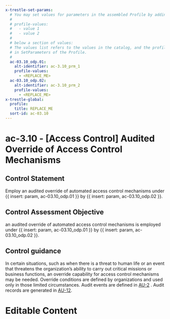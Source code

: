```yaml
---
x-trestle-set-params:
  # You may set values for parameters in the assembled Profile by adding
  #
  # profile-values:
  #   - value 1
  #   - value 2
  #
  # below a section of values:
  # The values list refers to the values in the catalog, and the profile-values represent values
  # in SetParameters of the Profile.
  #
  ac-03.10_odp.01:
    alt-identifier: ac-3.10_prm_1
    profile-values:
      - <REPLACE_ME>
  ac-03.10_odp.02:
    alt-identifier: ac-3.10_prm_2
    profile-values:
      - <REPLACE_ME>
x-trestle-global:
  profile:
    title: REPLACE_ME
  sort-id: ac-03.10
---
```


# ac-3.10 - \[Access Control\] Audited Override of Access Control Mechanisms

## Control Statement

Employ an audited override of automated access control mechanisms under {{ insert: param, ac-03.10_odp.01 }} by {{ insert: param, ac-03.10_odp.02 }}.

## Control Assessment Objective

an audited override of automated access control mechanisms is employed under {{ insert: param, ac-03.10_odp.01 }} by {{ insert: param, ac-03.10_odp.02 }}.

## Control guidance

In certain situations, such as when there is a threat to human life or an event that threatens the organization’s ability to carry out critical missions or business functions, an override capability for access control mechanisms may be needed. Override conditions are defined by organizations and used only in those limited circumstances. Audit events are defined in [AU-2](#au-2) . Audit records are generated in [AU-12](#au-12).

# Editable Content

<!-- Make additions and edits below -->
<!-- The above represents the contents of the control as received by the profile, prior to additions. -->
<!-- If the profile makes additions to the control, they will appear below. -->
<!-- The above markdown may not be edited but you may edit the content below, and/or introduce new additions to be made by the profile. -->
<!-- If there is a yaml header at the top, parameter values may be edited. Use --set-parameters to incorporate the changes during assembly. -->
<!-- The content here will then replace what is in the profile for this control, after running profile-assemble. -->
<!-- The current profile has no added parts for this control, but you may add new ones here. -->
<!-- Each addition must have a heading either of the form ## Control my_addition_name -->
<!-- or ## Part a. (where the a. refers to one of the control statement labels.) -->
<!-- "## Control" parts are new parts added after the statement part. -->
<!-- "## Part" parts are new parts added into the top-level statement part with that label. -->
<!-- Subparts may be added with nested hash levels of the form ### My Subpart Name -->
<!-- underneath the parent ## Control or ## Part being added -->
<!-- See https://ibm.github.io/compliance-trestle/tutorials/ssp_profile_catalog_authoring/ssp_profile_catalog_authoring for guidance. -->

